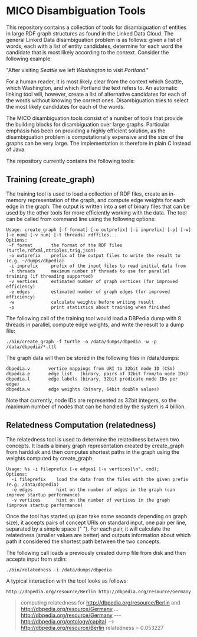 # MICO Disambiguation Tools

This repository contains a collection of tools for disambiguation of entities in large RDF graph
structures as found in the Linked Data Cloud. The general Linked Data disambiguation problem is as
follows: given a list of words, each with a list of entity candidates, determine for each word the
candidate that is most likely according to the context. Consider the following example:

"After visiting _Seattle_ we left _Washington_ to visit _Portland_."

For a human reader, it is most likely clear from the context which Seattle, which Washington, and
which Portland the text refers to. An automatic linking tool will, however, create a list of
alternative candidates for each of the words without knowing the correct ones. Disambiguation tries
to select the most likely candidates for each of the words.

The MICO disambiguation tools consist of a number of tools that provide the building blocks for
disambiguation over large graphs. Particular emphasis has been on providing a highly efficient
solution, as the disambiguation problem is computationally expensive and the size of the graphs can
be very large. The implementation is therefore in plain C instead of Java.

The repository currently contains the following tools:

## Training (create_graph) 

The training tool is used to load a collection of RDF files, create an in-memory representation
of the graph, and compute edge weights for each edge in the graph. The output is written into a set
of binary files that can be used by the other tools for more efficiently working with the data. The
tool can be called from command line using the following options:

    Usage: create_graph [-f format] [-o outprefix] [-i inprefix] [-p] [-w] [-e num] [-v num] [-t threads] rdffiles...
    Options:
     -f format       the format of the RDF files (turtle,rdfxml,ntriples,trig,json)
     -o outprefix    prefix of the output files to write the result to (e.g. ~/dumps/dbpedia)
     -i inprefix     prefix of the input files to read initial data from
     -t threads      maximum number of threads to use for parallel training (if threading supported)
     -v vertices     estimated number of graph vertices (for improved efficiency)
     -e edges        estimated number of graph edges (for improved efficiency)
     -w              calculate weights before writing result
     -p              print statistics about training when finished


The following call of the training tool would load a DBPedia dump with 8 threads in parallel,
compute edge weights, and write the result to a dump file:

    ./bin/create_graph -f turtle -o /data/dumps/dbpedia -w -p /data/dbpedia/*.ttl

The graph data will then be stored in the following files in /data/dumps:

    dbpedia.v       vertice mappings from URI to 32bit node ID (CSV)
	dbpedia.e       edge list   (binary, pairs of 32bit from/to node IDs)
	dbpedia.l       edge labels (binary, 32bit predicate node IDs per edge)
	dbpedia.w       edge weights (binary, 64bit double values)

Note that currently, node IDs are represented as 32bit integers, so the maximum number of nodes that
can be handled by the system is 4 billion.


## Relatedness Computation (relatedness) 

The relatedness tool is used to determine the relatedness between two concepts. It loads a binary
graph representation created by create_graph from harddisk and then computes shortest paths in the
graph using the weights computed by create_graph.

    Usage: %s -i fileprefix [-e edges] [-v vertices]\n", cmd);
    Options:
      -i fileprefix    load the data from the files with the given prefix (e.g. /data/dbpedia)
      -e edges         hint on the number of edges in the graph (can improve startup performance)
      -v vertices      hint on the number of vertices in the graph (improve startup performance)

Once the tool has started up (can take some seconds depending on graph size), it accepts pairs of
concept URIs on standard input, one pair per line, separated by a simple space (" "). For each pair,
it will calculate the relatedness (smaller values are better) and outputs information about which
path it considered the shortest path between the two concepts.

The following call loads a previously created dump file from disk and then accepts input from stdin:

    ./bin/relatedness -i /data/dumps/dbpedia

A typical interaction with the tool looks as follows:

    http://dbpedia.org/resource/Berlin http://dbpedia.org/resource/Germany
>    computing relatedness for http://dbpedia.org/resource/Berlin and http://dbpedia.org/resource/Germany ... 
>    http://dbpedia.org/resource/Germany --- http://dbpedia.org/ontology/capital --> http://dbpedia.org/resource/Berlin
>    relatedness = 0.053227

